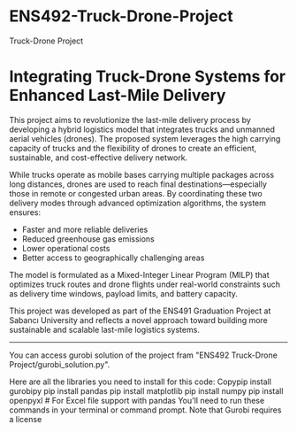 # ENS492-Truck-Drone-Project
Truck-Drone Project

#  Integrating Truck-Drone Systems for Enhanced Last-Mile Delivery

This project aims to revolutionize the last-mile delivery process by developing a hybrid logistics model that integrates trucks and unmanned aerial vehicles (drones). The proposed system leverages the high carrying capacity of trucks and the flexibility of drones to create an efficient, sustainable, and cost-effective delivery network.

While trucks operate as mobile bases carrying multiple packages across long distances, drones are used to reach final destinations—especially those in remote or congested urban areas. By coordinating these two delivery modes through advanced optimization algorithms, the system ensures:

- Faster and more reliable deliveries  
- Reduced greenhouse gas emissions  
- Lower operational costs  
- Better access to geographically challenging areas

The model is formulated as a Mixed-Integer Linear Program (MILP) that optimizes truck routes and drone flights under real-world constraints such as delivery time windows, payload limits, and battery capacity.

This project was developed as part of the ENS491 Graduation Project at Sabancı University and reflects a novel approach toward building more sustainable and scalable last-mile logistics systems.

---


You can access gurobi solution of the project fram "ENS492 Truck-Drone Project/gurobi_solution.py". 

Here are all the libraries you need to install for this code:
Copypip install gurobipy
pip install pandas
pip install matplotlib
pip install numpy
pip install openpyxl  # For Excel file support with pandas
You'll need to run these commands in your terminal or command prompt. Note that Gurobi requires a license

